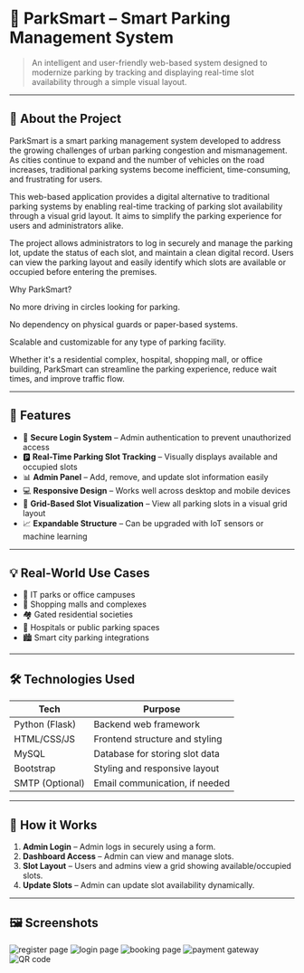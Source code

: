 # 🚗 ParkSmart – Smart Parking Management System

> An intelligent and user-friendly web-based system designed to modernize parking by tracking and displaying real-time slot availability through a simple visual layout.

---

## 📖 About the Project

ParkSmart is a smart parking management system developed to address the growing challenges of urban parking congestion and mismanagement. As cities continue to expand and the number of vehicles on the road increases, traditional parking systems become inefficient, time-consuming, and frustrating for users.

This web-based application provides a digital alternative to traditional parking systems by enabling real-time tracking of parking slot availability through a visual grid layout. It aims to simplify the parking experience for users and administrators alike.

The project allows administrators to log in securely and manage the parking lot, update the status of each slot, and maintain a clean digital record. Users can view the parking layout and easily identify which slots are available or occupied before entering the premises.

Why ParkSmart?

No more driving in circles looking for parking.

No dependency on physical guards or paper-based systems.

Scalable and customizable for any type of parking facility.

Whether it's a residential complex, hospital, shopping mall, or office building, ParkSmart can streamline the parking experience, reduce wait times, and improve traffic flow.

---

## 🌟 Features

- 🔐 **Secure Login System** – Admin authentication to prevent unauthorized access  
- 🅿️ **Real-Time Parking Slot Tracking** – Visually displays available and occupied slots  
- 📊 **Admin Panel** – Add, remove, and update slot information easily  
- 💻 **Responsive Design** – Works well across desktop and mobile devices  
- 🧩 **Grid-Based Slot Visualization** – View all parking slots in a visual grid layout  
- 📈 **Expandable Structure** – Can be upgraded with IoT sensors or machine learning  

---

## 💡 Real-World Use Cases

- 🏢 IT parks or office campuses  
- 🏬 Shopping malls and complexes  
- 🏘️ Gated residential societies  
- 🏥 Hospitals or public parking spaces  
- 🏙️ Smart city parking integrations  

---

## 🛠️ Technologies Used

| Tech         | Purpose                           |
|--------------|-----------------------------------|
| Python (Flask) | Backend web framework            |
| HTML/CSS/JS  | Frontend structure and styling    |
| MySQL        | Database for storing slot data    |
| Bootstrap    | Styling and responsive layout     |
| SMTP (Optional) | Email communication, if needed |

---

## 🔧 How it Works

1. **Admin Login** – Admin logs in securely using a form.
2. **Dashboard Access** – Admin can view and manage slots.
3. **Slot Layout** – Users and admins view a grid showing available/occupied slots.
4. **Update Slots** – Admin can update slot availability dynamically.

---


## 🖼️ Screenshots

![register page](https://github.com/user-attachments/assets/5db1160e-74b6-4116-bdc8-e5645c765a56)
![login page](https://github.com/user-attachments/assets/246e1570-71e4-4838-94b5-7df54e2621c3)
![booking page](https://github.com/user-attachments/assets/cda3abb3-de88-4a02-9d54-4c598a14b220)
![payment gateway](https://github.com/user-attachments/assets/ac6d0725-fe30-4a7b-ab6a-59f907c0e4d1)
![QR code](https://github.com/user-attachments/assets/47648af6-3855-4a02-a3ca-0b7df2089151)

